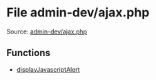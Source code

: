 File admin-dev/ajax.php
=========

Source: [admin-dev/ajax.php](https://github.com/PrestaShop/PrestaShop/blob/1.5.0.1/admin-dev/ajax.php)



Functions
---------

* [displayJavascriptAlert](function.displayJavascriptAlert.md)
